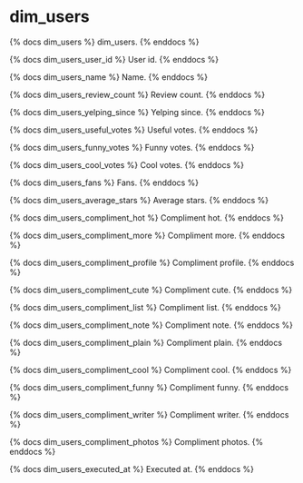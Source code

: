 # dim_users

{% docs dim_users %}
    dim_users.
{% enddocs %}

{% docs dim_users_user_id %}
    User id.
{% enddocs %}

{% docs dim_users_name %}
    Name.
{% enddocs %}

{% docs dim_users_review_count %}
    Review count.
{% enddocs %}

{% docs dim_users_yelping_since %}
    Yelping since.
{% enddocs %}

{% docs dim_users_useful_votes %}
    Useful votes.
{% enddocs %}

{% docs dim_users_funny_votes %}
    Funny votes.
{% enddocs %}

{% docs dim_users_cool_votes %}
    Cool votes.
{% enddocs %}

{% docs dim_users_fans %}
    Fans.
{% enddocs %}

{% docs dim_users_average_stars %}
    Average stars.
{% enddocs %}

{% docs dim_users_compliment_hot %}
    Compliment hot.
{% enddocs %}

{% docs dim_users_compliment_more %}
    Compliment more.
{% enddocs %}

{% docs dim_users_compliment_profile %}
    Compliment profile.
{% enddocs %}

{% docs dim_users_compliment_cute %}
    Compliment cute.
{% enddocs %}

{% docs dim_users_compliment_list %}
    Compliment list.
{% enddocs %}

{% docs dim_users_compliment_note %}
    Compliment note.
{% enddocs %}

{% docs dim_users_compliment_plain %}
    Compliment plain.
{% enddocs %}

{% docs dim_users_compliment_cool %}
    Compliment cool.
{% enddocs %}

{% docs dim_users_compliment_funny %}
    Compliment funny.
{% enddocs %}

{% docs dim_users_compliment_writer %}
    Compliment writer.
{% enddocs %}

{% docs dim_users_compliment_photos %}
    Compliment photos.
{% enddocs %}

{% docs dim_users_executed_at %}
    Executed at.
{% enddocs %}
